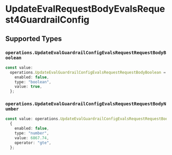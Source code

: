 # UpdateEvalRequestBodyEvalsRequest4GuardrailConfig


## Supported Types

### `operations.UpdateEvalGuardrailConfigEvalsRequestRequestBodyBoolean`

```typescript
const value:
  operations.UpdateEvalGuardrailConfigEvalsRequestRequestBodyBoolean = {
    enabled: false,
    type: "boolean",
    value: true,
  };
```

### `operations.UpdateEvalGuardrailConfigEvalsRequestRequestBodyNumber`

```typescript
const value: operations.UpdateEvalGuardrailConfigEvalsRequestRequestBodyNumber =
  {
    enabled: false,
    type: "number",
    value: 6867.74,
    operator: "gte",
  };
```

